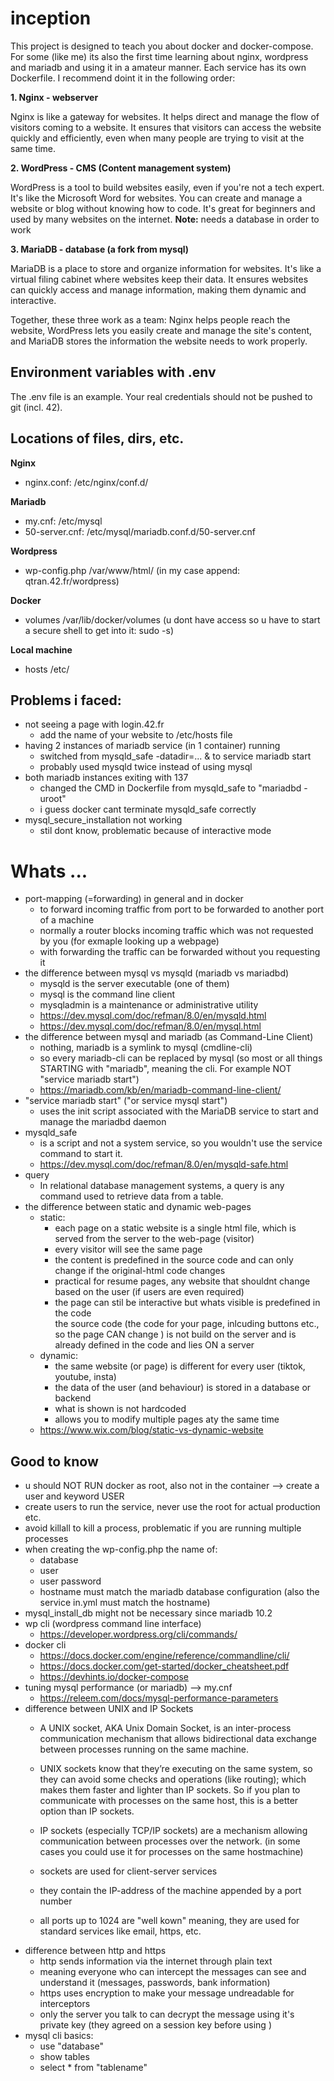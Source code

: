 # inception
This project is designed to teach you about docker and docker-compose. For some (like me) its also the first time learning about nginx, wordpress and mariadb and using it in a amateur manner. Each service has its own Dockerfile. I recommend doint it in the following order:

__1. Nginx - webserver__
   
   Nginx is like a gateway for websites. It helps direct and manage the flow of visitors coming to a website.
   It ensures that visitors can access the website quickly and efficiently, even when many people are trying to visit at the same time.


__2. WordPress - CMS (Content management system)__

  WordPress is a tool to build websites easily, even if you're not a tech expert. It's like the Microsoft Word for websites.
    You can create and manage a website or blog without knowing how to code. It's great for beginners and used by many websites on the internet.
    __Note:__ needs a database in order to work


__3. MariaDB - database (a fork from mysql)__

  MariaDB is a place to store and organize information for websites. It's like a virtual filing cabinet where websites keep their data. It ensures websites can quickly access and manage information, making them dynamic and interactive.



Together, these three work as a team: Nginx helps people reach the website, WordPress lets you easily create and manage the site's content, and MariaDB stores the information the website needs to work properly.

## Environment variables with .env 
The .env file is an example. Your real credentials should not be pushed to git (incl. 42).


## Locations of files, dirs, etc.
__Nginx__
* nginx.conf:        /etc/nginx/conf.d/

__Mariadb__
* my.cnf:             /etc/mysql
* 50-server.cnf:			/etc/mysql/mariadb.conf.d/50-server.cnf

__Wordpress__
* wp-config.php			/var/www/html/ (in my case append: qtran.42.fr/wordpress)

__Docker__
* volumes /var/lib/docker/volumes  (u dont have access so u have to start a secure shell to get into it: sudo -s)

__Local machine__
* hosts					/etc/


## Problems i faced:
- not seeing a page with login.42.fr
	- add the name of your website to /etc/hosts file
- having 2 instances of mariadb service (in 1 container) running
	- switched from mysqld_safe -datadir=... & to service mariadb start
	- probably used mysqld twice instead of using mysql
- both mariadb instances exiting with 137
	- changed the CMD in Dockerfile from mysqld_safe to "mariadbd -uroot"
	- i guess docker cant terminate mysqld_safe correctly
- mysql_secure_installation not working
	- stil dont know, problematic because of interactive mode

# Whats ...
- port-mapping (=forwarding) in general and in docker
    -  to forward incoming traffic from port to be forwarded to another port of a machine
    -  normally a router blocks incoming traffic which was not requested by you (for exmaple looking up a webpage)
    -  with forwarding the traffic can be forwarded without you requesting it 
- the difference between mysql vs mysqld (mariadb vs mariadbd)
    - mysqld is the server executable (one of them)
    - mysql is the command line client
    - mysqladmin is a maintenance or administrative utility
	- https://dev.mysql.com/doc/refman/8.0/en/mysqld.html
	- https://dev.mysql.com/doc/refman/8.0/en/mysql.html
- the difference between mysql and mariadb (as Command-Line Client)
	- nothing, mariadb is a symlink to mysql (cmdline-cli)
	- so every mariadb-cli can be replaced by mysql (so most or all things STARTING with "mariadb", meaning the cli. For example NOT "service mariadb start")
	- https://mariadb.com/kb/en/mariadb-command-line-client/
- "service mariadb start" ("or service mysql start")
	- uses the init script associated with the MariaDB service to start and manage the mariadbd daemon
- mysqld_safe
	- is a script and not a system service, so you wouldn't use the service command to start it.
	- https://dev.mysql.com/doc/refman/8.0/en/mysqld-safe.html 
- query
	- In relational database management systems, a query is any command used to retrieve data from a table.
- the difference between static and dynamic web-pages
	- static:
		- each page on a static website is a single html file, which is served from the server to the web-page (visitor)	 
		- every visitor will see the same page
		- the content is predefined in the source code and can only change if the original-html code changes
		- practical for resume pages, any website that shouldnt change based on the user (if users are even required)
		- the page can stil be interactive but whats visible is predefined in the code  
		the source code (the code for your page, inlcuding buttons etc., so the page CAN change ) is not build on the server and is already defined in the code and lies ON a server 
	- dynamic:
		- the same website (or page) is different for every user (tiktok, youtube, insta)
		- the data of the user (and behaviour) is stored in a database or backend
		- what is shown is not hardcoded 
		- allows you to modify multiple pages aty the same time
	- https://www.wix.com/blog/static-vs-dynamic-website

## Good to know
- u should NOT RUN docker as root, also not in the container --> create a user and keyword USER 
- create users to run the service, never use the root for actual production etc.
- avoid killall to kill a process, problematic if you are running multiple processes
- when creating the wp-config.php the name of:
	- database
	- user
	- user password
	- hostname
  must match the mariadb database configuration (also the service in.yml must match the hostname)
- mysql_install_db might not be necessary since mariadb 10.2
- wp cli (wordpress command line interface)
	- https://developer.wordpress.org/cli/commands/
- docker cli
	- https://docs.docker.com/engine/reference/commandline/cli/
	- https://docs.docker.com/get-started/docker_cheatsheet.pdf
	- https://devhints.io/docker-compose
- tuning mysql performance (or mariadb) --> my.cnf 
	- https://releem.com/docs/mysql-performance-parameters
- difference between UNIX and IP Sockets
	- A UNIX socket, AKA Unix Domain Socket, is an inter-process communication mechanism that allows bidirectional data exchange between processes running on the same machine.
	- UNIX sockets know that they’re executing on the same system, so they can avoid some checks and operations (like routing); which makes them faster and lighter than IP sockets. So if you plan to communicate with processes on the same host, this is a better option than IP sockets.

	- IP sockets (especially TCP/IP sockets) are a mechanism allowing communication between processes over the network. (in some cases you could use it for processes on the same hostmachine)
	- sockets are used for client-server services
	- they contain the IP-address of the machine appended by a port number
	- all ports up to 1024 are "well kown" meaning, they are used for standard services like email, https, etc.
- difference between http and https
	- http sends information via the internet through plain text
	- meaning everyone who can intercept the messages can see and understand it (messages, passwords, bank information)
	- https uses encryption to make your message undreadable for interceptors 
	- only the server you talk to can decrypt the message using it's private key (they agreed on a session key before using )
- mysql cli basics:
	- use "database"
	- show tables
	- select * from "tablename"

